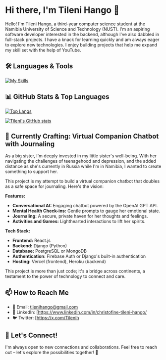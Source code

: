 # Hi there, I'm Tileni Hango 👋

Hello! I'm Tileni Hango, a third-year computer science student at the Namibia University of Science and Technology (NUST). I'm an aspiring software developer interested in the backend, although I've also dabbled in full-stack projects. I have a knack for learning quickly and am always eager to explore new technologies. I enjoy building projects that help me expand my skill set with the help of YouTube. 


## 🛠️ Languages & Tools

[![My Skills](https://skillicons.dev/icons?i=html,css,js,ts,react,vue,tailwind,nodejs,nextjs,java,python,kotlin,django,firebase,mysql,mongodb,docker,git)](https://skillicons.dev)


## 📊 GitHub Stats & Top Languages

[![Top Langs](https://github-readme-stats.vercel.app/api/top-langs/?username=Tileni97&layout=compact&theme=radical)](https://github.com/Tileni97)

[![Tileni's GitHub stats](https://github-readme-stats.vercel.app/api?username=Tileni97&show_icons=true&theme=radical)](https://github.com/Tileni97) 


## 🤖 Currently Crafting: Virtual Companion Chatbot with Journaling

As a big sister, I'm deeply invested in my little sister's well-being. With her navigating the challenges of teenagehood and depression, and the added distance as she's currently in Russia while I'm in Namibia, I wanted to create something to support her.

This project is my attempt to build a virtual companion chatbot that doubles as a safe space for journaling. Here's the vision:

**Features:**

- **Conversational AI:** Engaging chatbot powered by the OpenAI GPT API.
- **Mental Health Check-ins:** Gentle prompts to gauge her emotional state.
- **Journaling:** A secure, private haven for her thoughts and feelings.
- **Activities and Games:** Lighthearted interactions to lift her spirits.

**Tech Stack:**

- **Frontend:** React.js
- **Backend:** Django (Python)
- **Database:** PostgreSQL or MongoDB 
- **Authentication:** Firebase Auth or Django's built-in authentication
- **Hosting:** Vercel (frontend), Heroku (backend)


This project is more than just code; it's a bridge across continents, a testament to the power of technology to connect and care.



## 📫 How to Reach Me

- 📧 Email: [tilenihango@gmail.com](mailto:tilenihango@gmail.com)
- 💼 LinkedIn: [https://www.linkedin.com/in/christofine-tileni-hango/
- 🐦 Twitter: [https://x.com/Tilenih

## 🤝 Let's Connect!

I'm always open to new connections and collaborations. Feel free to reach out – let's explore the possibilities together! 🚀
